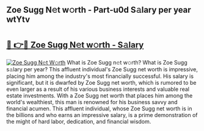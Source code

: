 ## Zoe Sugg N𝚎t w𝚘rth - Part-u0d S𝚊lary per year wtYtv

# <h2><a href="http://gc4b34u.nevu.top/?p=Zoe+Sugg">🔗 👉🔴 Zoe Sugg N𝚎t w𝚘rth - S𝚊lary</a></h2>

[![Zoe Sugg N𝚎t W𝚘rth](https://i.imgur.com/Oavwk0R.jpeg)](http://gc4b34u.nevu.top/?p=Zoe+Sugg)
What is Zoe Sugg n𝚎t w𝚘rth? What is Zoe Sugg s𝚊lary per year?
This affluent individual's Zoe Sugg net worth is impressive, placing him among the industry's most financially successful. His salary is significant, but it is dwarfed by Zoe Sugg net worth, which is rumored to be even larger as a result of his various business interests and valuable real estate investments. With a Zoe Sugg net worth that places him among the world's wealthiest, this man is renowned for his business savvy and financial acumen. This affluent individual, whose Zoe Sugg net worth is in the billions and who earns an impressive salary, is a prime demonstration of the might of hard labor, dedication, and financial wisdom.
